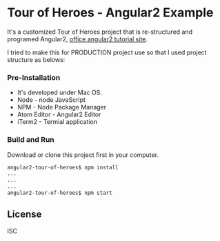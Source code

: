 # Tour of Heroes - Angular2 Example

It's a customized Tour of Heroes project that is re-structured and programed Angular2, [office angular2 tutorial site].

I tried to make this for PRODUCTION project use so that I used project structure as belows:

### Pre-Installation

* It's developed under Mac OS.
* Node - node JavaScript
* NPM - Node Package Manager
* Atom Editor - Angular2 Editor
* iTerm2 - Termial application

### Build and Run

Download or clone this project first in your computer.

```sh
angular2-tour-of-heroes$ npm install
...
...
...
angular2-tour-of-heroes$ npm start
```


License
----

ISC



   [office angular2 tutorial site]: <https://angular.io/docs/ts/latest/tutorial/>
   
